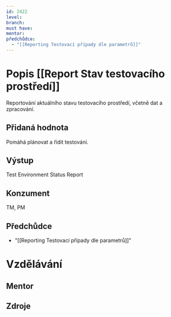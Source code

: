 ```yaml
---
id: 2422
level: 
branch: 
must have: 
mentor: 
předchůdce: 
  - "[[Reporting Testovací případy dle parametrů]]"
---
```



# Popis [[Report Stav testovacího prostředí]]
Reportování aktuálního stavu testovacího prostředí, včetně dat a zpracování.

## Přidaná hodnota
Pomáhá plánovat a řídit testování.

## Výstup
Test Environment Status Report

## Konzument
TM, PM

## Předchůdce

  - "[[Reporting Testovací případy dle parametrů]]"

# Vzdělávání


## Mentor


## Zdroje